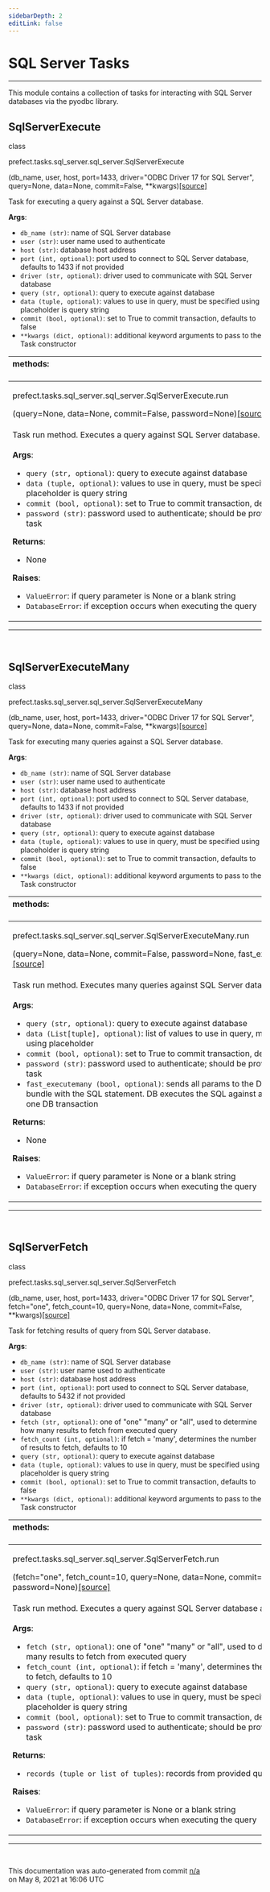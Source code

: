 ```yaml
---
sidebarDepth: 2
editLink: false
---
```

# SQL Server Tasks
---
This module contains a collection of tasks for interacting with SQL Server databases via
the pyodbc library.
 ## SqlServerExecute
 <div class='class-sig' id='prefect-tasks-sql-server-sql-server-sqlserverexecute'><p class="prefect-sig">class </p><p class="prefect-class">prefect.tasks.sql_server.sql_server.SqlServerExecute</p>(db_name, user, host, port=1433, driver=&quot;ODBC Driver 17 for SQL Server&quot;, query=None, data=None, commit=False, **kwargs)<span class="source"><a href="https://github.com/PrefectHQ/prefect/blob/master/src/prefect/tasks/sql_server/sql_server.py#L7">[source]</a></span></div>

Task for executing a query against a SQL Server database.

**Args**:     <ul class="args"><li class="args">`db_name (str)`: name of SQL Server database     </li><li class="args">`user (str)`: user name used to authenticate     </li><li class="args">`host (str)`: database host address     </li><li class="args">`port (int, optional)`: port used to connect to SQL Server database, defaults to 1433 if         not provided     </li><li class="args">`driver (str, optional)`: driver used to communicate with SQL Server database     </li><li class="args">`query (str, optional)`: query to execute against database     </li><li class="args">`data (tuple, optional)`: values to use in query, must be specified using placeholder         is query string     </li><li class="args">`commit (bool, optional)`: set to True to commit transaction, defaults to false     </li><li class="args">`**kwargs (dict, optional)`: additional keyword arguments to pass to the         Task constructor</li></ul>

|methods: &nbsp;&nbsp;&nbsp;&nbsp;&nbsp;&nbsp;&nbsp;&nbsp;&nbsp;&nbsp;&nbsp;&nbsp;&nbsp;&nbsp;&nbsp;&nbsp;&nbsp;&nbsp;&nbsp;&nbsp;&nbsp;&nbsp;&nbsp;&nbsp;&nbsp;&nbsp;&nbsp;&nbsp;&nbsp;&nbsp;&nbsp;&nbsp;&nbsp;&nbsp;&nbsp;&nbsp;&nbsp;&nbsp;&nbsp;&nbsp;&nbsp;&nbsp;&nbsp;&nbsp;&nbsp;&nbsp;&nbsp;&nbsp;&nbsp;&nbsp;&nbsp;&nbsp;&nbsp;&nbsp;&nbsp;&nbsp;&nbsp;&nbsp;&nbsp;&nbsp;&nbsp;&nbsp;&nbsp;&nbsp;&nbsp;&nbsp;&nbsp;&nbsp;&nbsp;&nbsp;&nbsp;&nbsp;&nbsp;&nbsp;&nbsp;&nbsp;&nbsp;&nbsp;&nbsp;&nbsp;&nbsp;&nbsp;&nbsp;&nbsp;&nbsp;&nbsp;&nbsp;&nbsp;&nbsp;&nbsp;&nbsp;&nbsp;&nbsp;&nbsp;&nbsp;&nbsp;&nbsp;&nbsp;&nbsp;&nbsp;&nbsp;&nbsp;&nbsp;&nbsp;&nbsp;&nbsp;&nbsp;&nbsp;&nbsp;&nbsp;&nbsp;&nbsp;&nbsp;&nbsp;&nbsp;&nbsp;&nbsp;&nbsp;&nbsp;&nbsp;&nbsp;&nbsp;&nbsp;&nbsp;&nbsp;&nbsp;&nbsp;&nbsp;&nbsp;&nbsp;&nbsp;&nbsp;&nbsp;&nbsp;&nbsp;&nbsp;&nbsp;&nbsp;&nbsp;&nbsp;&nbsp;&nbsp;&nbsp;&nbsp;&nbsp;&nbsp;&nbsp;&nbsp;&nbsp;&nbsp;|
|:----|
 | <div class='method-sig' id='prefect-tasks-sql-server-sql-server-sqlserverexecute-run'><p class="prefect-class">prefect.tasks.sql_server.sql_server.SqlServerExecute.run</p>(query=None, data=None, commit=False, password=None)<span class="source"><a href="https://github.com/PrefectHQ/prefect/blob/master/src/prefect/tasks/sql_server/sql_server.py#L48">[source]</a></span></div>
<p class="methods">Task run method. Executes a query against SQL Server database.<br><br>**Args**:     <ul class="args"><li class="args">`query (str, optional)`: query to execute against database     </li><li class="args">`data (tuple, optional)`: values to use in query, must be specified using         placeholder is query string     </li><li class="args">`commit (bool, optional)`: set to True to commit transaction, defaults to false     </li><li class="args">`password (str)`: password used to authenticate; should be provided from a `Secret` task</li></ul> **Returns**:     <ul class="args"><li class="args">None</li></ul>**Raises**:     <ul class="args"><li class="args">`ValueError`: if query parameter is None or a blank string     </li><li class="args">`DatabaseError`: if exception occurs when executing the query</li></ul></p>|

---
<br>

 ## SqlServerExecuteMany
 <div class='class-sig' id='prefect-tasks-sql-server-sql-server-sqlserverexecutemany'><p class="prefect-sig">class </p><p class="prefect-class">prefect.tasks.sql_server.sql_server.SqlServerExecuteMany</p>(db_name, user, host, port=1433, driver=&quot;ODBC Driver 17 for SQL Server&quot;, query=None, data=None, commit=False, **kwargs)<span class="source"><a href="https://github.com/PrefectHQ/prefect/blob/master/src/prefect/tasks/sql_server/sql_server.py#L103">[source]</a></span></div>

Task for executing many queries against a SQL Server database.

**Args**:     <ul class="args"><li class="args">`db_name (str)`: name of SQL Server database     </li><li class="args">`user (str)`: user name used to authenticate     </li><li class="args">`host (str)`: database host address     </li><li class="args">`port (int, optional)`: port used to connect to SQL Server database, defaults to 1433 if         not provided     </li><li class="args">`driver (str, optional)`: driver used to communicate with SQL Server database     </li><li class="args">`query (str, optional)`: query to execute against database     </li><li class="args">`data (tuple, optional)`: values to use in query, must be specified using placeholder         is query string     </li><li class="args">`commit (bool, optional)`: set to True to commit transaction, defaults to false     </li><li class="args">`**kwargs (dict, optional)`: additional keyword arguments to pass to the         Task constructor</li></ul>

|methods: &nbsp;&nbsp;&nbsp;&nbsp;&nbsp;&nbsp;&nbsp;&nbsp;&nbsp;&nbsp;&nbsp;&nbsp;&nbsp;&nbsp;&nbsp;&nbsp;&nbsp;&nbsp;&nbsp;&nbsp;&nbsp;&nbsp;&nbsp;&nbsp;&nbsp;&nbsp;&nbsp;&nbsp;&nbsp;&nbsp;&nbsp;&nbsp;&nbsp;&nbsp;&nbsp;&nbsp;&nbsp;&nbsp;&nbsp;&nbsp;&nbsp;&nbsp;&nbsp;&nbsp;&nbsp;&nbsp;&nbsp;&nbsp;&nbsp;&nbsp;&nbsp;&nbsp;&nbsp;&nbsp;&nbsp;&nbsp;&nbsp;&nbsp;&nbsp;&nbsp;&nbsp;&nbsp;&nbsp;&nbsp;&nbsp;&nbsp;&nbsp;&nbsp;&nbsp;&nbsp;&nbsp;&nbsp;&nbsp;&nbsp;&nbsp;&nbsp;&nbsp;&nbsp;&nbsp;&nbsp;&nbsp;&nbsp;&nbsp;&nbsp;&nbsp;&nbsp;&nbsp;&nbsp;&nbsp;&nbsp;&nbsp;&nbsp;&nbsp;&nbsp;&nbsp;&nbsp;&nbsp;&nbsp;&nbsp;&nbsp;&nbsp;&nbsp;&nbsp;&nbsp;&nbsp;&nbsp;&nbsp;&nbsp;&nbsp;&nbsp;&nbsp;&nbsp;&nbsp;&nbsp;&nbsp;&nbsp;&nbsp;&nbsp;&nbsp;&nbsp;&nbsp;&nbsp;&nbsp;&nbsp;&nbsp;&nbsp;&nbsp;&nbsp;&nbsp;&nbsp;&nbsp;&nbsp;&nbsp;&nbsp;&nbsp;&nbsp;&nbsp;&nbsp;&nbsp;&nbsp;&nbsp;&nbsp;&nbsp;&nbsp;&nbsp;&nbsp;&nbsp;&nbsp;&nbsp;&nbsp;|
|:----|
 | <div class='method-sig' id='prefect-tasks-sql-server-sql-server-sqlserverexecutemany-run'><p class="prefect-class">prefect.tasks.sql_server.sql_server.SqlServerExecuteMany.run</p>(query=None, data=None, commit=False, password=None, fast_executemany=False)<span class="source"><a href="https://github.com/PrefectHQ/prefect/blob/master/src/prefect/tasks/sql_server/sql_server.py#L144">[source]</a></span></div>
<p class="methods">Task run method. Executes many queries against SQL Server database.<br><br>**Args**:     <ul class="args"><li class="args">`query (str, optional)`: query to execute against database     </li><li class="args">`data (List[tuple], optional)`: list of values to use in query, must be specified using         placeholder     </li><li class="args">`commit (bool, optional)`: set to True to commit transaction, defaults to false     </li><li class="args">`password (str)`: password used to authenticate; should be provided from a `Secret` task     </li><li class="args">`fast_executemany (bool, optional)`: sends all params to the DB server in one bundle with         the SQL statement. DB executes the SQL against all the params as one DB transaction</li></ul> **Returns**:     <ul class="args"><li class="args">None</li></ul>**Raises**:     <ul class="args"><li class="args">`ValueError`: if query parameter is None or a blank string     </li><li class="args">`DatabaseError`: if exception occurs when executing the query</li></ul></p>|

---
<br>

 ## SqlServerFetch
 <div class='class-sig' id='prefect-tasks-sql-server-sql-server-sqlserverfetch'><p class="prefect-sig">class </p><p class="prefect-class">prefect.tasks.sql_server.sql_server.SqlServerFetch</p>(db_name, user, host, port=1433, driver=&quot;ODBC Driver 17 for SQL Server&quot;, fetch=&quot;one&quot;, fetch_count=10, query=None, data=None, commit=False, **kwargs)<span class="source"><a href="https://github.com/PrefectHQ/prefect/blob/master/src/prefect/tasks/sql_server/sql_server.py#L210">[source]</a></span></div>

Task for fetching results of query from SQL Server database.

**Args**:     <ul class="args"><li class="args">`db_name (str)`: name of SQL Server database     </li><li class="args">`user (str)`: user name used to authenticate     </li><li class="args">`host (str)`: database host address     </li><li class="args">`port (int, optional)`: port used to connect to SQL Server database, defaults to 5432 if         not provided     </li><li class="args">`driver (str, optional)`: driver used to communicate with SQL Server database     </li><li class="args">`fetch (str, optional)`: one of "one" "many" or "all", used to determine how many             results to fetch from executed query     </li><li class="args">`fetch_count (int, optional)`: if fetch = 'many', determines the number of results             to fetch, defaults to 10     </li><li class="args">`query (str, optional)`: query to execute against database     </li><li class="args">`data (tuple, optional)`: values to use in query, must be specified using placeholder         is query string     </li><li class="args">`commit (bool, optional)`: set to True to commit transaction, defaults to false     </li><li class="args">`**kwargs (dict, optional)`: additional keyword arguments to pass to the         Task constructor</li></ul>

|methods: &nbsp;&nbsp;&nbsp;&nbsp;&nbsp;&nbsp;&nbsp;&nbsp;&nbsp;&nbsp;&nbsp;&nbsp;&nbsp;&nbsp;&nbsp;&nbsp;&nbsp;&nbsp;&nbsp;&nbsp;&nbsp;&nbsp;&nbsp;&nbsp;&nbsp;&nbsp;&nbsp;&nbsp;&nbsp;&nbsp;&nbsp;&nbsp;&nbsp;&nbsp;&nbsp;&nbsp;&nbsp;&nbsp;&nbsp;&nbsp;&nbsp;&nbsp;&nbsp;&nbsp;&nbsp;&nbsp;&nbsp;&nbsp;&nbsp;&nbsp;&nbsp;&nbsp;&nbsp;&nbsp;&nbsp;&nbsp;&nbsp;&nbsp;&nbsp;&nbsp;&nbsp;&nbsp;&nbsp;&nbsp;&nbsp;&nbsp;&nbsp;&nbsp;&nbsp;&nbsp;&nbsp;&nbsp;&nbsp;&nbsp;&nbsp;&nbsp;&nbsp;&nbsp;&nbsp;&nbsp;&nbsp;&nbsp;&nbsp;&nbsp;&nbsp;&nbsp;&nbsp;&nbsp;&nbsp;&nbsp;&nbsp;&nbsp;&nbsp;&nbsp;&nbsp;&nbsp;&nbsp;&nbsp;&nbsp;&nbsp;&nbsp;&nbsp;&nbsp;&nbsp;&nbsp;&nbsp;&nbsp;&nbsp;&nbsp;&nbsp;&nbsp;&nbsp;&nbsp;&nbsp;&nbsp;&nbsp;&nbsp;&nbsp;&nbsp;&nbsp;&nbsp;&nbsp;&nbsp;&nbsp;&nbsp;&nbsp;&nbsp;&nbsp;&nbsp;&nbsp;&nbsp;&nbsp;&nbsp;&nbsp;&nbsp;&nbsp;&nbsp;&nbsp;&nbsp;&nbsp;&nbsp;&nbsp;&nbsp;&nbsp;&nbsp;&nbsp;&nbsp;&nbsp;&nbsp;&nbsp;|
|:----|
 | <div class='method-sig' id='prefect-tasks-sql-server-sql-server-sqlserverfetch-run'><p class="prefect-class">prefect.tasks.sql_server.sql_server.SqlServerFetch.run</p>(fetch=&quot;one&quot;, fetch_count=10, query=None, data=None, commit=False, password=None)<span class="source"><a href="https://github.com/PrefectHQ/prefect/blob/master/src/prefect/tasks/sql_server/sql_server.py#L259">[source]</a></span></div>
<p class="methods">Task run method. Executes a query against SQL Server database and fetches results.<br><br>**Args**:     <ul class="args"><li class="args">`fetch (str, optional)`: one of "one" "many" or "all", used to determine how many         results to fetch from executed query     </li><li class="args">`fetch_count (int, optional)`: if fetch = 'many', determines the number of results         to fetch, defaults to 10     </li><li class="args">`query (str, optional)`: query to execute against database     </li><li class="args">`data (tuple, optional)`: values to use in query, must be specified using         placeholder is query string     </li><li class="args">`commit (bool, optional)`: set to True to commit transaction, defaults to false     </li><li class="args">`password (str)`: password used to authenticate; should be provided from a `Secret` task</li></ul> **Returns**:     <ul class="args"><li class="args">`records (tuple or list of tuples)`: records from provided query</li></ul> **Raises**:     <ul class="args"><li class="args">`ValueError`: if query parameter is None or a blank string     </li><li class="args">`DatabaseError`: if exception occurs when executing the query</li></ul></p>|

---
<br>


<p class="auto-gen">This documentation was auto-generated from commit <a href='https://github.com/PrefectHQ/prefect/commit/n/a'>n/a</a> </br>on May 8, 2021 at 16:06 UTC</p>